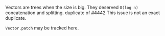 Vectors are trees when the size is big. They deserved `O(log n)` concatenation and splitting.
duplicate of #4442
This issue is not an exact duplicate.

`Vector.patch` may be tracked here.
